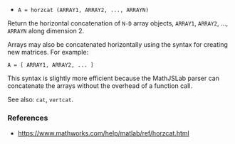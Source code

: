 * `A = horzcat (ARRAY1, ARRAY2, ..., ARRAYN)`

Return the horizontal concatenation of `N-D` array objects, `ARRAY1`,
`ARRAY2`, ..., `ARRAYN` along dimension 2.

Arrays may also be concatenated horizontally using the syntax for
creating new matrices.  For example:

`A = [ ARRAY1, ARRAY2, ... ]`

This syntax is slightly more efficient because the MathJSLab parser
can concatenate the arrays without the overhead of a function call.

See also: `cat`, `vertcat`.

### References

* https://www.mathworks.com/help/matlab/ref/horzcat.html
